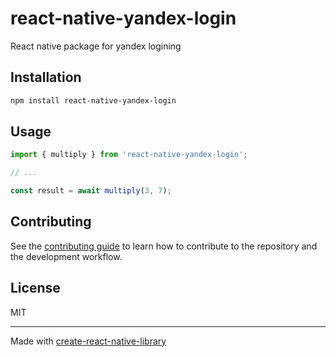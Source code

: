 # react-native-yandex-login

React native package for yandex logining

## Installation

```sh
npm install react-native-yandex-login
```

## Usage

```js
import { multiply } from 'react-native-yandex-login';

// ...

const result = await multiply(3, 7);
```

## Contributing

See the [contributing guide](CONTRIBUTING.md) to learn how to contribute to the repository and the development workflow.

## License

MIT

---

Made with [create-react-native-library](https://github.com/callstack/react-native-builder-bob)

